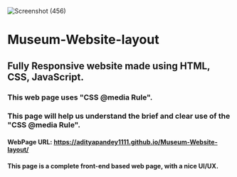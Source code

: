 ![Screenshot (456)](https://github.com/adityapandey1111/Museum-Website-layout/assets/114282369/dc592aa9-63eb-4cb7-a79c-15edb73843a2)
# Museum-Website-layout
## Fully Responsive website made using HTML, CSS, JavaScript.
### This web page uses "CSS @media Rule".
### This page will help us understand the brief and clear use of the "CSS @media Rule".

#### WebPage URL: https://adityapandey1111.github.io/Museum-Website-layout/

#### This page is a complete front-end based web page, with a nice UI/UX.
